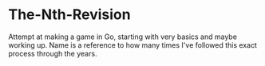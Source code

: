 # The-Nth-Revision
Attempt at making a game in Go, starting with very basics and maybe working up. Name is a reference to how many times I've followed this exact process through the years.
